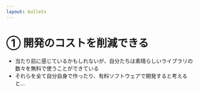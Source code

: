 ```yaml
---
layout: bullets
---
```


# ① 開発のコストを削減できる

<div class="h-10" />

- 当たり前に感じているかもしれないが、自分たちは素晴らしいライブラリの数々を無料で使うことができている
- それらを全て自分自身で作ったり、有料ソフトウェアで開発すると考えると...
